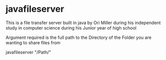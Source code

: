 # javafileserver
 This is a file transfer server built in java by Ori Miller during his independent study in computer science during his Junior year of high school
 
 Argument required is the full path to the Directory of the Folder you are wanting to share files from
 
 javafileserver "/Path/"
